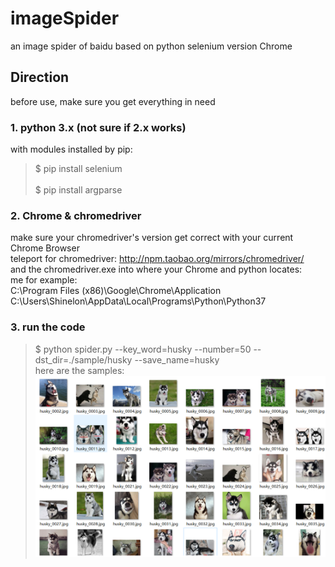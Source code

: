 # imageSpider
an image spider of baidu based on python selenium version Chrome

## Direction<br>
before use, make sure you get everything in need<br>
### 1. python 3.x (not sure if 2.x works)<br>	 
with modules installed by pip:<br>		 
> $ pip install selenium<br>	 
> $ pip install argparse<br>	 
### 2. Chrome & chromedriver<br>
make sure your chromedriver's version get correct with your current Chrome Browser<br>
teleport for chromedriver: http://npm.taobao.org/mirrors/chromedriver/ <br>
and the chromedriver.exe into where your Chrome and python locates:<br>
me for example:<br>
C:\Program Files (x86)\Google\Chrome\Application <br>
C:\Users\Shinelon\AppData\Local\Programs\Python\Python37 <br>
### 3. run the code <br>
> $ python spider.py --key_word=husky --number=50 --dst_dir=./sample/husky --save_name=husky <br>
here are the samples: <br>
![avatar](./preview.png)
